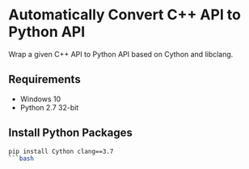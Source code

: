 # Automatically Convert C++ API to Python API
Wrap a given C++ API to Python API based on Cython and libclang.

## Requirements
- Windows 10
- Python 2.7 32-bit

## Install Python Packages
```bash
pip install Cython clang==3.7
```bash

